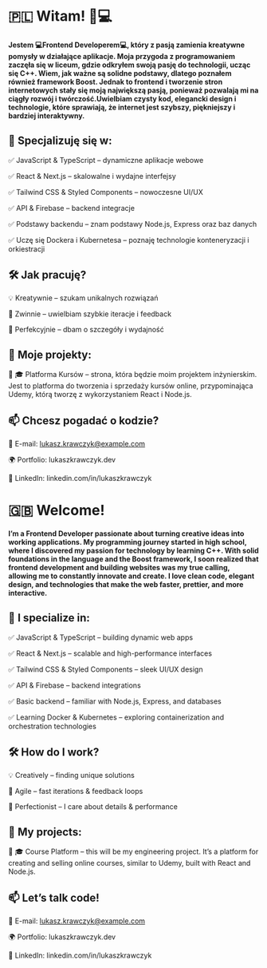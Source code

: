 # 🇵🇱 Witam! 🎨💻

 #### Jestem 💻**Frontend Developerem**💻, który z pasją zamienia kreatywne pomysły w działające aplikacje. Moja przygoda z programowaniem zaczęła się w liceum, gdzie odkryłem swoją pasję do technologii, ucząc się C++. Wiem, jak ważne są solidne podstawy, dlatego poznałem również framework Boost. Jednak to frontend i tworzenie stron internetowych stały się moją największą pasją, ponieważ pozwalają mi na ciągły rozwój i twórczość.Uwielbiam czysty kod, elegancki design i technologie, które sprawiają, że internet jest szybszy, piękniejszy i bardziej interaktywny.

## 🔹 Specjalizuję się w:

✅ JavaScript & TypeScript – dynamiczne aplikacje webowe

✅ React & Next.js – skalowalne i wydajne interfejsy

✅ Tailwind CSS & Styled Components – nowoczesne UI/UX

✅ API & Firebase – backend integracje

✅ Podstawy backendu – znam podstawy Node.js, Express oraz baz danych

✅ Uczę się Dockera i Kubernetesa – poznaję technologie konteneryzacji i orkiestracji

## 🛠 Jak pracuję?

💡 Kreatywnie – szukam unikalnych rozwiązań

🚀 Zwinnie – uwielbiam szybkie iteracje i feedback

🎯 Perfekcyjnie – dbam o szczegóły i wydajność

## 🌟 Moje projekty:

🔹 🎓 Platforma Kursów – strona, która będzie moim projektem inżynierskim. Jest to platforma do tworzenia i sprzedaży kursów online, przypominająca Udemy, którą tworzę z wykorzystaniem React i Node.js.

## 📫 Chcesz pogadać o kodzie?

📧 E-mail: lukasz.krawczyk@example.com

🌍 Portfolio: lukaszkrawczyk.dev

💼 LinkedIn: linkedin.com/in/lukaszkrawczyk

# 🇬🇧 Welcome! 

 #### I’m a **Frontend Developer** passionate about turning creative ideas into working applications. My programming journey started in high school, where I discovered my passion for technology by learning C++. With solid foundations in the language and the Boost framework, I soon realized that frontend development and building websites was my true calling, allowing me to constantly innovate and create. I love clean code, elegant design, and technologies that make the web faster, prettier, and more interactive.

## 🔹 I specialize in:

✅ JavaScript & TypeScript – building dynamic web apps

✅ React & Next.js – scalable and high-performance interfaces

✅ Tailwind CSS & Styled Components – sleek UI/UX design

✅ API & Firebase – backend integrations

✅ Basic backend – familiar with Node.js, Express, and databases

✅ Learning Docker & Kubernetes – exploring containerization and orchestration technologies

## 🛠 How do I work?

💡 Creatively – finding unique solutions

🚀 Agile – fast iterations & feedback loops

🎯 Perfectionist – I care about details & performance

## 🌟 My projects:

🔹 🎓 Course Platform – this will be my engineering project. It’s a platform for creating and selling online courses, similar to Udemy, built with React and Node.js.

## 📫 Let’s talk code!

📧 E-mail: lukasz.krawczyk@example.com

🌍 Portfolio: lukaszkrawczyk.dev

💼 LinkedIn: linkedin.com/in/lukaszkrawczyk
  
